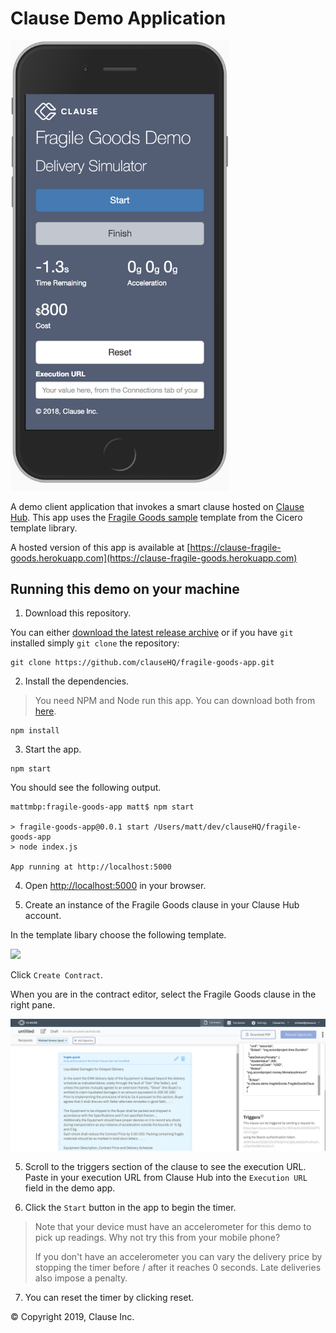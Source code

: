 # Clause Demo Application

<img src="docs/app.png" width="350">

A demo client application that invokes a smart clause hosted on [Clause Hub](https://hub.clause.io). This app uses the [Fragile Goods sample](https://github.com/accordproject/cicero-template-library/tree/master/fragile-goods) template from the Cicero template library.

A hosted version of this app is available at [https://clause-fragile-goods.herokuapp.com](https://clause-fragile-goods.herokuapp.com)

## Running this demo on your machine

1. Download this repository.

You can either [download the latest release archive](https://github.com/clauseHQ/fragile-goods-app/archive/master.zip) or if you have `git` installed simply `git clone` the repository:

```
git clone https://github.com/clauseHQ/fragile-goods-app.git
```

2. Install the dependencies.

> You need NPM and Node run this app. You can download both from [here](https://nodejs.org/).

``` 
npm install 
```

3. Start the app.

```
npm start
```
You should see the following output.
```
mattmbp:fragile-goods-app matt$ npm start

> fragile-goods-app@0.0.1 start /Users/matt/dev/clauseHQ/fragile-goods-app
> node index.js

App running at http://localhost:5000

```

4. Open [http://localhost:5000](http://localhost:5000) in your browser.

5. Create an instance of the Fragile Goods clause in your Clause Hub account.

In the template libary choose the following template.

<img src="docs/fragile-goods-template.png" width="350">

Click `Create Contract`.

When you are in the contract editor, select the Fragile Goods clause in the right pane.

![](docs/execution-url.png)
 
5. Scroll to the triggers section of the clause to see the execution URL. Paste in your execution URL from Clause Hub into the `Execution URL` field in the demo app.

6. Click the `Start` button in the app to begin the timer.

> Note that your device must have an accelerometer for this demo to pick up readings. Why not try this from your mobile phone?
> 
> If you don't have an accelerometer you can vary the delivery price by stopping the timer before / after it reaches 0 seconds. Late deliveries also impose a penalty.

7. You can reset the timer by clicking reset.

&copy; Copyright 2019, Clause Inc. 

